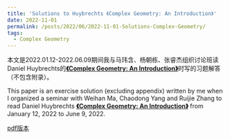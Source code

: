 ```yaml
---
title: 'Solutions to Huybrechts 《Complex Geometry: An Introduction》'
date: 2022-11-01
permalink: /posts/2022/06/2022-11-01-Solutions-Complex-Geometry/
tags:
  - Complex Geometry
---
```


本文是2022.01.12-2022.06.09期间我与马玮含、杨朝栋、张睿杰组织讨论班读Daniel Huybrechts的[**《Complex Geometry: An Introduction》**](https://link.springer.com/book/10.1007/b137952)时写的习题解答（不包含附录）。

This paper is an exercise solution (excluding appendix) written by me when I organized a seminar with Weihan Ma, Chaodong Yang and Ruijie Zhang to read Daniel Huybrechts [**《Complex Geometry: An Introduction》**](https://link.springer.com/book/10.1007/b137952) from January 12, 2022 to June 9, 2022.

[pdf版本](https://llddeddym.github.io/files/2022-11-01-Solutions-Complex-Geometry.pdf)

